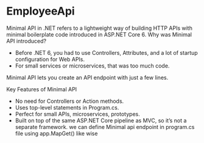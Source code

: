 # EmployeeApi
Minimal API in .NET refers to a lightweight way of building HTTP APIs with minimal boilerplate code introduced in ASP.NET Core 6.
Why was Minimal API introduced?
* Before .NET 6, you had to use Controllers, Attributes, and a lot of startup configuration for Web APIs.
* For small services or microservices, that was too much code.

Minimal API lets you create an API endpoint with just a few lines.

Key Features of Minimal API

* No need for Controllers or Action methods.
* Uses top-level statements in Program.cs.
* Perfect for small APIs, microservices, prototypes.
* Built on top of the same ASP.NET Core pipeline as MVC, so it’s not a separate framework.
we can define Minimal api endpoint in program.cs file using app.MapGet() like wise
